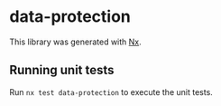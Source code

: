 # data-protection

This library was generated with [Nx](https://nx.dev).

## Running unit tests

Run `nx test data-protection` to execute the unit tests.
